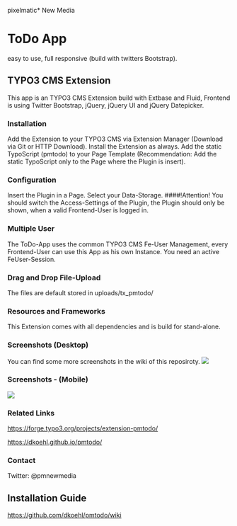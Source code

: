 pixelmatic* New Media


# ToDo App
easy to use, full responsive (build with twitters Bootstrap). 

## TYPO3 CMS Extension
This app is an TYPO3 CMS Extension build with Extbase and Fluid, Frontend is using Twitter Bootstrap, jQuery, jQuery UI and jQuery Datepicker.

### Installation
Add the Extension to your TYPO3 CMS via Extension Manager (Download via Git or HTTP Download). Install the Extension as always. Add the static TypoScript (pmtodo) to your Page Template (Recommendation: Add the static TypoScript only to the Page where the Plugin is insert).

### Configuration
Insert the Plugin in a Page. Select your Data-Storage. 
####!Attention!
You should switch the Access-Settings of the Plugin, the Plugin should only be shown, when a valid Frontend-User is logged in. 

### Multiple User
The ToDo-App uses the common TYPO3 CMS Fe-User Management, every Frontend-User can use this App as his own Instance. You need an active FeUser-Session.


### Drag and Drop File-Upload
The files are default stored in uploads/tx_pmtodo/

### Resources and Frameworks
This Extension comes with all dependencies and is build for stand-alone.

### Screenshots (Desktop)
You can find some more screenshots in the wiki of this reposiroty.
![](https://camo.githubusercontent.com/fd0a6725471de1a6cda5458d7704c7095e2b5cfe/68747470733a2f2f666f7267652e7479706f332e6f72672f6174746163686d656e74732f646f776e6c6f61642f33313334302f42696c6473636869726d666f746f253230323031362d30372d3237253230756d25323031382e33372e35372e706e67)

### Screenshots - (Mobile)
![](https://camo.githubusercontent.com/39ca7fb911781a10e63a65cf73216fa5a60d321b/68747470733a2f2f666f7267652e7479706f332e6f72672f6174746163686d656e74732f646f776e6c6f61642f33313334352f42696c6473636869726d666f746f253230323031362d30372d3237253230756d25323031382e33392e30362e706e67)




### Related Links
https://forge.typo3.org/projects/extension-pmtodo/

https://dkoehl.github.io/pmtodo/

### Contact
Twitter: @pmnewmedia

## Installation Guide
https://github.com/dkoehl/pmtodo/wiki
